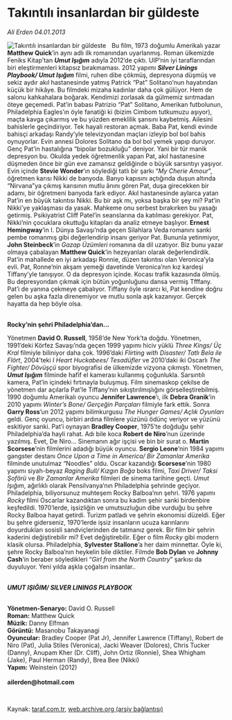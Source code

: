 # Takıntılı insanlardan bir güldeste

*Ali Erden 04.01.2013*

<div class="yazi"><img align="left" alt="Takıntılı insanlardan bir güldeste" border="0" src="http://www.taraf.com.tr/fotoraflar/makaleler/takintili-insanlardan-bir-guldeste_5423_orijinal.jpg" style="border-right-width:10px; border-color:#FFFFFF"/><p>Bu film, 1973 doğumlu Amerikalı yazar <b>Matthew Quick</b>’in aynı adlı ilk romanından uyarlanmış. Roman ülkemizde Feniks Kitap’tan <b><i>Umut Işığım</i></b> adıyla 2012’de çıktı. UIP’nin iyi taraflarından biri eleştirmenleri kitapsız bırakmaması. 2012 yapımı <b><i>Silver Linings Playbook/ Umut Işığım</i></b> filmi, ruhen dibe çökmüş, depresyona düşmüş ve sekiz aydır akıl hastanesinde yatmış Patrick “Pat” Solitano’nun hayatından küçük bir hikâye. Bu filmdeki mizaha kadınlar daha çok gülüyor. Hem de salonu kahkahalara boğarak. Kendimizi zorlasak da gülmemiz sırıtmadan öteye geçemedi. Pat’in babası Patrizio “Pat” Solitano, Amerikan futbolunun, Philadelphia Eagles’ın öyle fanatiği ki (bizim Cimbom tutkumuzu aşıyor), maçta kavga çıkarmış ve bu yüzden emeklilik şansını kaybetmiş. Ailesini bahislerle geçindiriyor. Tek hayali restoran açmak. Baba Pat, kendi evinde bahisçi arkadaşı Randy’yle televizyondan maçları izleyip bol bol bahis oynuyorlar. Evin annesi Dolores Solitano da bol bol yemek yapıp duruyor. Genç Pat’in hastalığına “bipolar bozukluğu” deniyor. Yani bir tür manik depresyon bu. Okulda yedek öğretmenlik yapan Pat, akıl hastanesine düşmeden önce bir gün eve zamansız geldiğinde o büyük sarsıntıyı yaşıyor. Evin içinde <b>Stevie Wonder</b>’ın söylediği tatlı bir şarkı “<i>My Cherie Amour</i>”, öğretmen karısı Nikki de banyoda. Banyo kapısını açtığında duşun altında “Nirvana”ya çıkmış karısının mutlu ânını gören Pat, duşa girecekken bir adamı, bir öğretmeni banyoda fark ediyor. Akıl hastanesinde aylarca yatan Pat’in en büyük takıntısı Nikki. Bu bir aşk mı, yoksa başka bir şey mi? Pat’in Nikki’ye yaklaşması da yasak. Mahkeme onu serbest bırakırken bu yasağı getirmiş. Psikiyatrist Cliff Patel’in seanslarına da katılması gerekiyor. Pat, Nikki’nin çocuklara okuttuğu kitapları da analiz etmeye başlıyor. <b>Ernest Hemingway</b>’in I. Dünya Savaşı’nda geçen Silahlara Veda<strong> </strong>romanını sanki pembe romanmış gibi değerlendirip insanı geriyor Pat. Bununla yetinmiyor, <b>John Steinbeck</b>’in <i>Gazap Üzümleri</i> romanına da dil uzatıyor. Biz bunu yazar olmaya çabalayan <b>Matthew Quick</b>’in hezeyanları olarak değerlendirdik. Pat’in mahallede en iyi arkadaşı Ronnie, düzen takıntısı olan Veronica’yla evli. Pat, Ronne’nin akşam yemeği davetinde Veronica’nın kız kardeşi Tiffany’yle tanışıyor. O da depresyon içinde. Kocası trafik kazasında ölmüş. Bu depresyondan çıkmak için bütün yoğunluğunu dansa vermiş Tfffany. Pat’i de yanına çekmeye çabalıyor. Tiffany öyle ısrarcı ki, Pat kendine doğru gelen bu aşka fazla direnemiyor ve mutlu sonla aşk kazanıyor. Gerçek hayatta da hep böyle olsa. </p>
<p><b><br/>Rocky’nin şehri Philadelphia’dan...</b></p>
<p>Yönetmen <b>David O. Russell</b>, 1958’de New York’ta doğdu. Yönetmen, 1991’deki Körfez Savaşı’nda geçen 1999 yapımı hiciv yüklü <i>Three Kings/ Üç Kral</i> filmiyle biliniyor daha çok. 1996’daki <i>Flirting with Disaster/ Tatlı Bela ile Flört</i>, 2004’teki <i>I Heart Huckabees/ Tesadüfler</i> ve 2010’daki iki Oscarlı <i>The Fighter/ Dövüşçü</i> spor biyografisi de ülkemizde vizyona çıkmıştı. Yönetmen, <b><i>Umut Işığım</i></b> filminde hafif el kamerası kullanmış çoğunlukla. Sarsıntılı kamera, Pat’in içindeki fırtınayla buluşmuş. Film sinemaskop çekilse de yönetmen dar açılarla Pat’le Tiffany’nin sıkıştırılmışlığını görselleştirebilmiş. 1990 doğumlu Amerikalı oyuncu <b>Jennifer Lawrence</b>’ı, ilk <b>Debra Granik</b>’in 2010 yapımı <i>Winter’s Bone/ Gerçeğin Parçaları</i> filmiyle fark ettik. Sonra <b>Garry Ross</b>’un 2012 yapımı bilimkurgusu <i>The Hunger Games/ Açlık Oyunları</i> geldi. Genç oyuncu, birbiri ardına filmlere yüzünü ödünç veriyor ve yüzünü eskitiyor sanki. Pat’i oynayan <b>Bradley Cooper</b>, 1975’te doğduğu şehir Philadelphia’da hayli rahat. Adı bile koca <b>Robert de Niro</b>’nun üzerinde yazılmış. Evet, De Niro... Sinemanın ağır işçisi ve bin bir surat o. <b>Martin Scorsese</b>’nin filmlerini adadığı büyük oyuncu. <b>Sergio Leone</b>’nin 1984 yapımı gangster destanı <i>Once Upon a Time in America/ Bir Zamanlar Amerika</i> filminde unutulmaz “Noodles” oldu. Oscar kazandığı <b>Scorsese</b>’nin 1980 yapımı siyah-beyaz <i>Raging Bull/ Kızgın Boğa</i> boks filmi, <i>Taxi Driver/ Taksi Şoförü</i> ve <i>Bir Zamanlar Amerika</i> filmleri de sinema tarihine geçti. <i>Umut Işığım</i>, ağırlıklı olarak Pensilvanya’nın Philadelphia şehrinde geçiyor. Philadelphia, biliyorsunuz muhteşem Rocky Balboa’nın şehri. 1976 yapımı <i>Rocky</i> filmi Oscarlar kazandıktan sonra bu kadim şehir sanki birdenbire keşfedildi. 1970’lerde, işsizliğin ve umutsuzluğun dibe vurduğu bu şehre Rocky Balboa hayat getirdi. Turizm patladı ve şehrin ekonomisi düzeldi. Eğer bu şehre giderseniz, 1970’lerde işsiz insanların ucuza karınlarını doyurdukları sosisli sandviçlerinden de tatmanız gerek. Bir film bir şehrin kaderini değiştirebilir mi? Evet değiştirebilir. Eğer o film <i>Rocky</i> gibi modern klasik olursa. Philadelphia, <b>Sylvester Stallone</b>’a her daim minnettar. Öyle ki, şehre Rocky Balboa’nın heykelin bile diktiler. Filmde <b>Bob Dylan</b> ve <b>Johnny Cash</b>’in beraber söyledikleri “<i>Girl from the North Country</i>” şarkısı da duyuluyor. Yeni yılda aşkla çoğalsın insanlar..</p>
<p><b><i><br/>UMUT IŞIĞIM/ SILVER LININGS PLAYBOOK</i></b></p>
<p><b><br/>Yönetmen-Senaryo:</b> David O. Russell<b><br/>Roman:</b> Matthew Quick<b><br/>Müzik:</b> Danny Elfman<b><br/>Görüntü:</b> Masanobu Takayanagi<b><br/>Oyuncular:</b> Bradley Cooper (Pat Jr), Jennifer Lawrence (Tiffany), Robert de Niro (Pat), Julia Stiles (Veronica), Jacki Weaver (Dolores), Chris Tucker (Danny), Anupam Kher (Dr. Cliff), John Ortiz (Ronnie), Shea Whigham (Jake), Paul Herman (Randy), Brea Bee (Nikki)<b><br/>Yapım:</b> Weinstein (2012)<br/><br/><b>ailerden@hotmail.com</b></p>
<p> </p>
</div>

Kaynak: [taraf.com.tr](http://www.taraf.com.tr:80/ali-erden/makale-takintili-insanlardan-bir-guldeste.htm), [web.archive.org (arşiv bağlantısı)](http://web.archive.org/web/20140123210917/http://www.taraf.com.tr:80/ali-erden/makale-takintili-insanlardan-bir-guldeste.htm)

